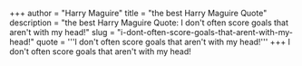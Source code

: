 +++
author = "Harry Maguire"
title = "the best Harry Maguire Quote"
description = "the best Harry Maguire Quote: I don't often score goals that aren't with my head!"
slug = "i-dont-often-score-goals-that-arent-with-my-head!"
quote = '''I don't often score goals that aren't with my head!'''
+++
I don't often score goals that aren't with my head!

